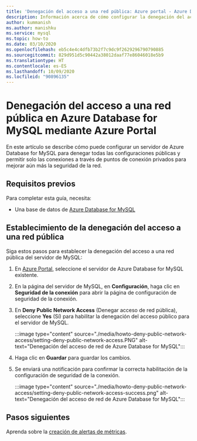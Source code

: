 ```yaml
---
title: 'Denegación del acceso a una red pública: Azure portal - Azure Database for MySQL'
description: Información acerca de cómo configurar la denegación del acceso a una red pública mediante Azure Portal para Azure Database for MySQL
author: kummanish
ms.author: manishku
ms.service: mysql
ms.topic: how-to
ms.date: 03/10/2020
ms.openlocfilehash: eb5c4e4c4dfb73b2f7c9dc9f2629296790790885
ms.sourcegitcommit: 829d951d5c90442a38012daaf77e86046018e5b9
ms.translationtype: HT
ms.contentlocale: es-ES
ms.lasthandoff: 10/09/2020
ms.locfileid: "90896135"
---
```

# <a name="deny-public-network-access-in-azure-database-for-mysql-using-azure-portal"></a>Denegación del acceso a una red pública en Azure Database for MySQL mediante Azure Portal

En este artículo se describe cómo puede configurar un servidor de Azure Database for MySQL para denegar todas las configuraciones públicas y permitir solo las conexiones a través de puntos de conexión privados para mejorar aún más la seguridad de la red.

## <a name="prerequisites"></a>Requisitos previos

Para completar esta guía, necesita:

* Una base de datos de [Azure Database for MySQL](quickstart-create-mysql-server-database-using-azure-portal.md)

## <a name="set-deny-public-network-access"></a>Establecimiento de la denegación del acceso a una red pública

Siga estos pasos para establecer la denegación del acceso a una red pública del servidor de MySQL:

1. En [Azure Portal](https://portal.azure.com/), seleccione el servidor de Azure Database for MySQL existente.

1. En la página del servidor de MySQL, en **Configuración**, haga clic en **Seguridad de la conexión** para abrir la página de configuración de seguridad de la conexión.

1. En **Deny Public Network Access** (Denegar acceso de red pública), seleccione **Yes** (Sí) para habilitar la denegación del acceso público para el servidor de MySQL.

    :::image type="content" source="./media/howto-deny-public-network-access/setting-deny-public-network-access.PNG" alt-text="Denegación del acceso de red de Azure Database for MySQL":::

1. Haga clic en **Guardar** para guardar los cambios.

1. Se enviará una notificación para confirmar la correcta habilitación de la configuración de seguridad de la conexión.

    :::image type="content" source="./media/howto-deny-public-network-access/setting-deny-public-network-access-success.png" alt-text="Denegación del acceso de red de Azure Database for MySQL":::

## <a name="next-steps"></a>Pasos siguientes

Aprenda sobre la [creación de alertas de métricas](howto-alert-on-metric.md).